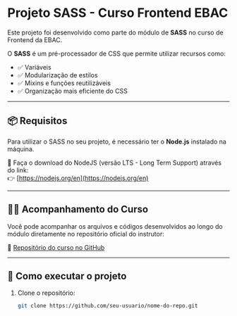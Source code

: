 # Projeto SASS - Curso Frontend EBAC

Este projeto foi desenvolvido como parte do módulo de **SASS** no curso de Frontend da EBAC.

O **SASS** é um pré-processador de CSS que permite utilizar recursos como:

- ✅ Variáveis  
- ✅ Modularização de estilos  
- ✅ Mixins e funções reutilizáveis  
- ✅ Organização mais eficiente do CSS

---

## 📦 Requisitos

Para utilizar o SASS no seu projeto, é necessário ter o **Node.js** instalado na máquina.

🔗 Faça o download do NodeJS (versão LTS - Long Term Support) através do link:  
👉 [https://nodejs.org/en](https://nodejs.org/en)

---

## 🧑‍💻 Acompanhamento do Curso

Você pode acompanhar os arquivos e códigos desenvolvidos ao longo do módulo diretamente no repositório oficial do instrutor:

📂 [Repositório do curso no GitHub](https://github.com/ogiansouza/curso_frontend_ebac/tree/sass)

---

## 🚀 Como executar o projeto

1. Clone o repositório:
   ```bash
   git clone https://github.com/seu-usuario/nome-do-repo.git
